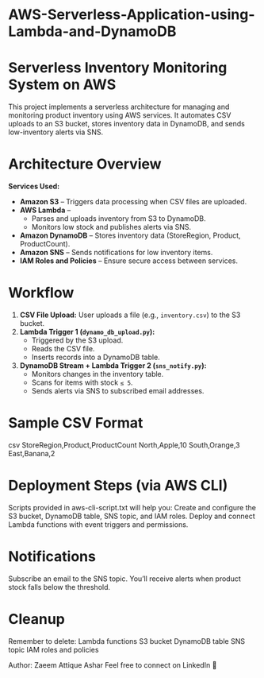 # AWS-Serverless-Application-using-Lambda-and-DynamoDB

# Serverless Inventory Monitoring System on AWS

This project implements a serverless architecture for managing and monitoring product inventory using AWS services. It automates CSV uploads to an S3 bucket, stores inventory data in DynamoDB, and sends low-inventory alerts via SNS.

# Architecture Overview

**Services Used:**
- **Amazon S3** – Triggers data processing when CSV files are uploaded.
- **AWS Lambda** – 
  - Parses and uploads inventory from S3 to DynamoDB.
  - Monitors low stock and publishes alerts via SNS.
- **Amazon DynamoDB** – Stores inventory data (StoreRegion, Product, ProductCount).
- **Amazon SNS** – Sends notifications for low inventory items.
- **IAM Roles and Policies** – Ensure secure access between services.

# Workflow

1. **CSV File Upload:** User uploads a file (e.g., `inventory.csv`) to the S3 bucket.
2. **Lambda Trigger 1 (`dynamo_db_upload.py`):** 
   - Triggered by the S3 upload.
   - Reads the CSV file.
   - Inserts records into a DynamoDB table.
3. **DynamoDB Stream + Lambda Trigger 2 (`sns_notify.py`):**
   - Monitors changes in the inventory table.
   - Scans for items with stock `≤ 5`.
   - Sends alerts via SNS to subscribed email addresses.

# Sample CSV Format

csv
StoreRegion,Product,ProductCount
North,Apple,10
South,Orange,3
East,Banana,2

# Deployment Steps (via AWS CLI)
Scripts provided in aws-cli-script.txt will help you:
Create and configure the S3 bucket, DynamoDB table, SNS topic, and IAM roles.
Deploy and connect Lambda functions with event triggers and permissions.

# Notifications
Subscribe an email to the SNS topic. You’ll receive alerts when product stock falls below the threshold.

# Cleanup
Remember to delete:
Lambda functions
S3 bucket
DynamoDB table
SNS topic
IAM roles and policies

Author: Zaeem Attique Ashar
Feel free to connect on LinkedIn 💼
